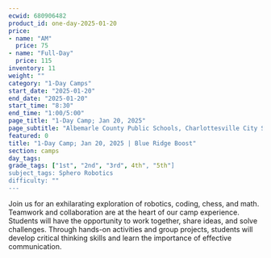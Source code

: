 ```yaml
---
ecwid: 680906482
product_id: one-day-2025-01-20
price:
- name: "AM"
  price: 75
- name: "Full-Day"
  price: 115
inventory: 11
weight: ""
category: "1-Day Camps"
start_date: "2025-01-20"
end_date: "2025-01-20"
start_time: "8:30"
end_time: "1:00/5:00"
page_title: "1-Day Camp; Jan 20, 2025"
page_subtitle: "Albemarle County Public Schools, Charlottesville City Schools, Peabody School"
featured: 0
title: "1-Day Camp; Jan 20, 2025 | Blue Ridge Boost"
section: camps
day_tags: 
grade_tags: ["1st", "2nd", "3rd", 4th", "5th"]
subject_tags: Sphero Robotics
difficulty: ""
---
```

Join us for an exhilarating exploration of robotics, coding, chess, and math. Teamwork and collaboration are at the heart of our camp experience. Students will have the opportunity to work together, share ideas, and solve challenges. Through hands-on activities and group projects, students will develop critical thinking skills and learn the importance of effective communication.
